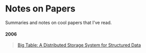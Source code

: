 # Notes on Papers

Summaries and notes on cool papers that I've read.

#### 2006

> [Big Table: A Distributed Storage System for Structured Data](/notes-on-papers/big-table)
